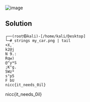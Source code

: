 ![image](https://user-images.githubusercontent.com/88983987/224797120-8307177d-0c3b-4705-9ad0-69871174f4fa.png)

## Solution

```
┌──(root㉿kali)-[/home/kali/Desktop]
└─# strings my_car.png | tail
+X,`
k2@j
N 9.:
Rqw)
@"y*S
;K"g.
5Wz*
s"p5
F bU
nicc{it_needs_0il}
```

nicc{it_needs_0il}
